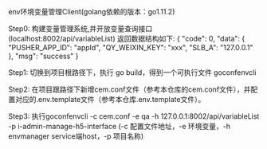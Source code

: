 env环境变量管理Client(golang依赖的版本：go1.11.2)

Step0: 构建变量管理系统,并开放变量查询接口 (localhost:8002/api/variableList) 返回数据结构如下: { "code": 0, "data": { "PUSHER_APP_ID": "appId", "QY_WEIXIN_KEY": "xxx", "SLB_A": "127.0.0.1" }, "msg": "success" }

Step1: 切换到项目根路径下，执行 go build，得到一个可执行文件 goconfenvcli

Step2: 在项目跟路径下新增cem.conf文件（参考本仓库的cem.conf文件），并配置对应的.env.template文件（参考本仓库.env.template文件）。

Step3: 执行goconfenvcli -c cem.conf -e qa -h 127.0.0.1:8002/api/variableList -p i-admin-manage-h5-interface (-c 配置文件地址，-e 环境变量，-h envmanager service端host，-p 项目名称)